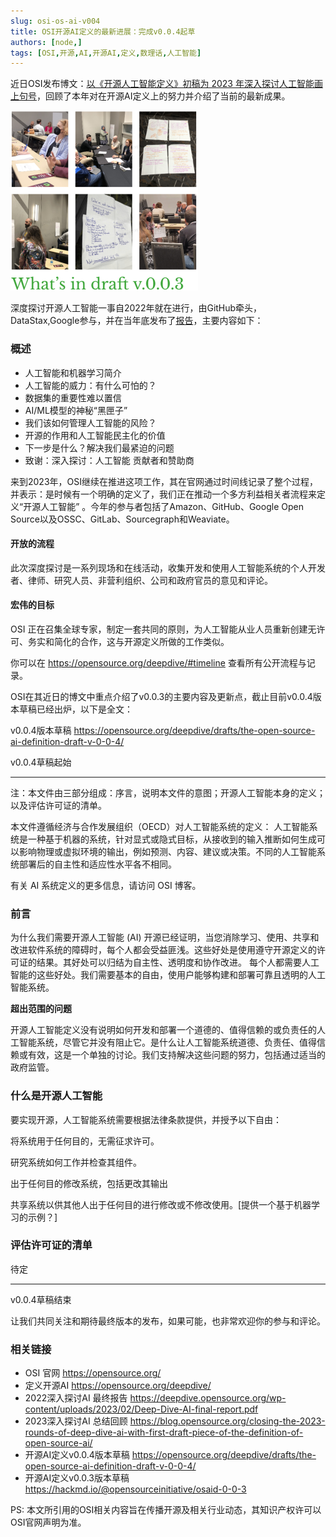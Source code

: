 ```yaml
---
slug: osi-os-ai-v004
title: OSI开源AI定义的最新进展：完成v0.0.4起草
authors: [node,]
tags: [OSI,开源,AI,开源AI,定义,数理话,人工智能]
---
```


近日OSI发布博文：[以《开源人工智能定义》初稿为 2023 年深入探讨人工智能画上句号](https://blog.opensource.org/closing-the-2023-rounds-of-deep-dive-ai-with-first-draft-piece-of-the-definition-of-open-source-ai/)，回顾了本年对在开源AI定义上的努力并介绍了当前的最新成果。

![OSI Open Source AI draft talking](os-ai-v004-640.png)

深度探讨开源人工智能一事自2022年就在进行，由GitHub牵头，DataStax,Google参与，并在当年底发布了[报告](https://deepdive.opensource.org/wp-content/uploads/2023/02/Deep-Dive-AI-final-report.pdf)，主要内容如下：

### 概述
- 人工智能和机器学习简介
- 人工智能的威力：有什么可怕的？
- 数据集的重要性难以置信
- AI/ML模型的神秘“黑匣子”
- 我们该如何管理人工智能的风险？
- 开源的作用和人工智能民主化的价值
- 下一步是什么？解决我们最紧迫的问题
- 致谢：深入探讨：人工智能 贡献者和赞助商

来到2023年，OSI继续在推进这项工作，其在官网通过时间线记录了整个过程，并表示：是时候有一个明确的定义了，我们正在推动一个多方利益相关者流程来定义“开源人工智能” 。今年的参与者包括了Amazon、GitHub、Google Open Source以及OSSC、GitLab、Sourcegraph和Weaviate。

#### 开放的流程
此次深度探讨是一系列现场和在线活动，收集开发和使用人工智能系统的个人开发者、律师、研究人员、非营利组织、公司和政府官员的意见和评论。

#### 宏伟的目标
OSI 正在召集全球专家，制定一套共同的原则，为人工智能从业人员重新创建无许可、务实和简化的合作，这与开源定义所做的工作类似。

你可以在 https://opensource.org/deepdive/#timeline 查看所有公开流程与记录。



OSI在其近日的博文中重点介绍了v0.0.3的主要内容及更新点，截止目前v0.0.4版本草稿已经出炉，以下是全文：

v0.0.4版本草稿 https://opensource.org/deepdive/drafts/the-open-source-ai-definition-draft-v-0-0-4/



v0.0.4草稿起始

---

注：本文件由三部分组成：序言，说明本文件的意图；开源人工智能本身的定义；以及评估许可证的清单。

本文件遵循经济与合作发展组织（OECD）对人工智能系统的定义：
人工智能系统是一种基于机器的系统，针对显式或隐式目标，从接收到的输入推断如何生成可以影响物理或虚拟环境的输出，例如预测、内容、建议或决策。不同的人工智能系统部署后的自主性和适应性水平各不相同。

有关 AI 系统定义的更多信息，请访问 OSI 博客。


### 前言
为什么我们需要开源人工智能 (AI)
开源已经证明，当您消除学习、使用、共享和改进软件系统的障碍时，每个人都会受益匪浅。这些好处是使用遵守开源定义的许可证的结果。其好处可以归结为自主性、透明度和协作改进。
每个人都需要人工智能的这些好处。我们需要基本的自由，使用户能够构建和部署可靠且透明的人工智能系统。

**超出范围的问题**

开源人工智能定义没有说明如何开发和部署一个道德的、值得信赖的或负责任的人工智能系统，尽管它并没有阻止它。是什么让人工智能系统道德、负责任、值得信赖或有效，这是一个单独的讨论。我们支持解决这些问题的努力，包括通过适当的政府监管。


### 什么是开源人工智能

要实现开源，人工智能系统需要根据法律条款提供，并授予以下自由：

将系统用于任何目的，无需征求许可。

研究系统如何工作并检查其组件。

出于任何目的修改系统，包括更改其输出

共享系统以供其他人出于任何目的进行修改或不修改使用。[提供一个基于机器学习的示例？]


### 评估许可证的清单
待定

---

v0.0.4草稿结束



让我们共同关注和期待最终版本的发布，如果可能，也非常欢迎你的参与和评论。



### 相关链接

- OSI 官网 https://opensource.org/
- 定义开源AI https://opensource.org/deepdive/
- 2022深入探讨AI 最终报告 https://deepdive.opensource.org/wp-content/uploads/2023/02/Deep-Dive-AI-final-report.pdf
- 2023深入探讨AI 总结回顾 https://blog.opensource.org/closing-the-2023-rounds-of-deep-dive-ai-with-first-draft-piece-of-the-definition-of-open-source-ai/
- 开源AI定义v0.0.4版本草稿  https://opensource.org/deepdive/drafts/the-open-source-ai-definition-draft-v-0-0-4/
- 开源AI定义v0.0.3版本草稿 https://hackmd.io/@opensourceinitiative/osaid-0-0-3  


PS: 本文所引用的OSI相关内容旨在传播开源及相关行业动态，其知识产权许可以OSI官网声明为准。
